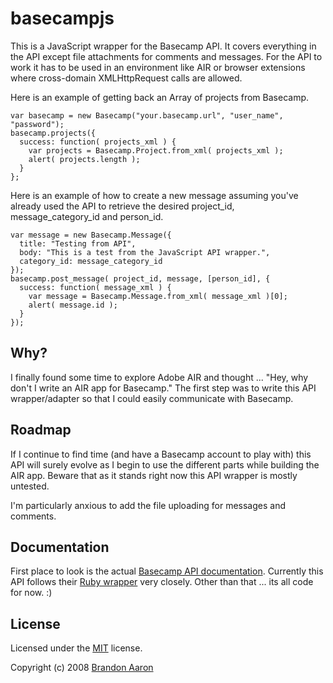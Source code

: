 # basecampjs

This is a JavaScript wrapper for the Basecamp API. It covers everything in the API except file attachments for comments and messages. For the API to work it has to be used in an environment like AIR or browser extensions where cross-domain XMLHttpRequest calls are allowed.

Here is an example of getting back an Array of projects from Basecamp.

    var basecamp = new Basecamp("your.basecamp.url", "user_name", "password");
    basecamp.projects({
      success: function( projects_xml ) {
        var projects = Basecamp.Project.from_xml( projects_xml );
        alert( projects.length );
      }
    };

Here is an example of how to create a new message assuming you've already used the API to retrieve the desired project_id, message_category_id and person_id.

    var message = new Basecamp.Message({
      title: "Testing from API",
      body: "This is a test from the JavaScript API wrapper.",
      category_id: message_category_id
    });
    basecamp.post_message( project_id, message, [person_id], {
      success: function( message_xml ) {
        var message = Basecamp.Message.from_xml( message_xml )[0];
        alert( message.id );
      }
    });


## Why?

I finally found some time to explore Adobe AIR and thought ... "Hey, why don't I write an AIR app for Basecamp." The first step was to write this API wrapper/adapter so that I could easily communicate with Basecamp.


## Roadmap

If I continue to find time (and have a Basecamp account to play with) this API will surely evolve as I begin to use the different parts while building the AIR app. Beware that as it stands right now this API wrapper is mostly untested.

I'm particularly anxious to add the file uploading for messages and comments.


## Documentation

First place to look is the actual [Basecamp API documentation](http://developer.37signals.com/basecamp/index.shtml). Currently this API follows their [Ruby wrapper](http://developer.37signals.com/basecamp/basecamp.rb) very closely. Other than that ... its all code for now. :)


## License

Licensed under the [MIT](http://www.opensource.org/licenses/mit-license.php) license.

Copyright (c) 2008 [Brandon Aaron](http://brandonaaron.net)